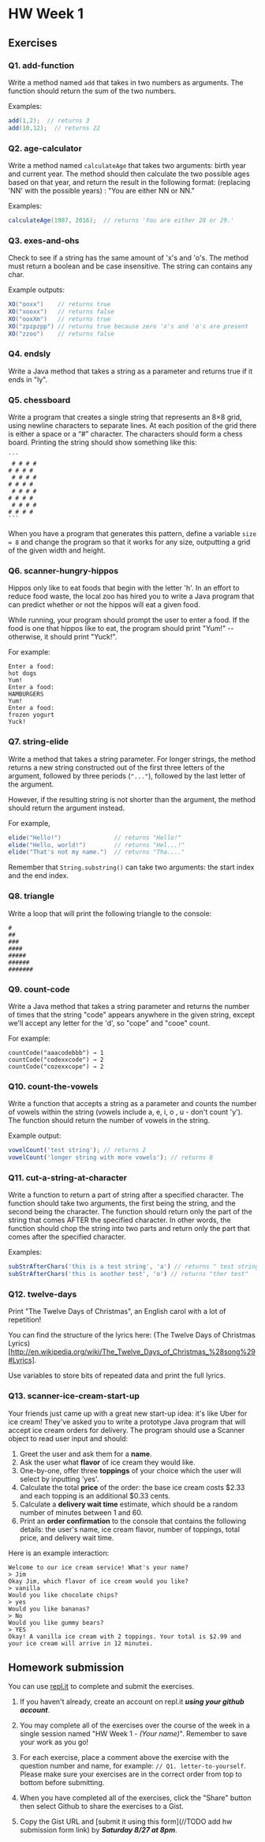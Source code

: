 # HW Week 1

## Exercises

<!-- @acxbank add-function -->
### Q1. add-function

Write a method named `add` that takes in two numbers as arguments. The function should return the sum of the two numbers.

Examples:
```java
add(1,2);  // returns 3
add(10,12);  // returns 22
```
<!-- end @acxbank -->

<!-- @acxbank age-calculator -->
### Q2. age-calculator

Write a method named `calculateAge` that takes two arguments: birth year and current year. The method should then calculate the two possible ages based on that year, and return the result in the following format: (replacing 'NN' with the possible years) : "You are either NN or NN."

Examples:

```java
calculateAge(1987, 2016);  // returns 'You are either 28 or 29.'
```
<!-- end @acxbank -->

<!-- @acxbank exes-and-ohs -->
### Q3. exes-and-ohs

Check to see if a string has the same amount of 'x's and 'o's. The method must return a boolean and be case insensitive. The string can contains any char.

Example outputs:
```java
XO("ooxx")    // returns true
XO("xooxx")   // returns false
XO("ooxXm")   // returns true
XO("zpzpzpp") // returns true because zero 'x's and 'o's are present
XO("zzoo")    // returns false
```
<!-- end @acxbank -->

<!-- @acxbank endsly -->
### Q4. endsly

Write a Java method that takes a string as a parameter and returns true if it ends in "ly".
<!-- end @acxbank -->

<!-- @acxbank chessboard -->
### Q5. chessboard

Write a program that creates a single string that represents an 8×8 grid, using newline characters to separate lines. At each position of the grid there is either a space or a “#” character. The characters should form a chess board. Printing the string should show something like this:

    ```
     # # # #
    # # # #
     # # # #
    # # # #
     # # # #
    # # # #
     # # # #
    # # # #
    ```

When you have a program that generates this pattern, define a variable ```size = 8``` and change the program so that it works for any size, outputting a grid of the given width and height.
<!-- end @acxbank -->

<!-- @acxbank scanner-hungry-hippos -->
### Q6. scanner-hungry-hippos

Hippos only like to eat foods that begin with the letter 'h'. In an effort to reduce food waste, the local zoo has hired you to write a Java program that can predict whether or not the hippos will eat a given food.

While running, your program should prompt the user to enter a food. If the food is one that hippos like to eat, the program should print "Yum!" -- otherwise, it should print "Yuck!".

For example:
```
Enter a food:
hot dogs
Yum!
Enter a food:
HAMBURGERS
Yum!
Enter a food:
frozen yogurt
Yuck!
```
<!-- end @acxbank -->

<!-- @acxbank string-elide -->
### Q7. string-elide

Write a method that takes a string parameter.  For longer strings, the method returns a new string constructed out of the first three letters of the argument, followed by three periods (`"..."`), followed by the last letter of the argument.

However, if the resulting string is not shorter than the argument, the method should return the argument instead.

For example,

```java
elide("Hello!")               // returns "Hello!"
elide("Hello, world!")        // returns "Hel...!"
elide("That's not my name.")  // returns "Tha...."
```

Remember that `String.substring()` can take two arguments: the start index and the end index.
<!-- end @acxbank -->

<!-- @acxbank triangle -->
### Q8. triangle

Write a loop that will print the following triangle to the console:

```
#
##
###
####
#####
######
#######
```

<!-- end @acxbank -->

<!-- @acxbank count-code -->
### Q9. count-code

Write a Java method that takes a string parameter and returns the number of times that the string "code" appears anywhere in the given string, except we'll accept any letter for the 'd', so "cope" and "cooe" count.

For example:

```
countCode("aaacodebbb") → 1
countCode("codexxcode") → 2
countCode("cozexxcope") → 2
```
<!-- end @acxbank -->

<!-- @acxbank count-the-vowels -->
### Q10. count-the-vowels

Write a function that accepts a string as a parameter and counts the number of vowels within the string (vowels include a, e, i, o , u - don't count 'y'). The function should return the number of vowels in the string.

Example output:
```javascript
vowelCount('test string'); // returns 2
vowelCount('longer string with more vowels'); // returns 8
```
<!-- end @acxbank -->

<!-- @acxbank cut-a-string-at-character -->
### Q11. cut-a-string-at-character

Write a function to return a part of string after a specified character. The function should take two arguments, the first being the string, and the second being the character. The function should return only the part of the string that comes AFTER the specified character. In other words, the function should chop the string into two parts and return only the part that comes after the specified character.

Examples:
```javascript
subStrAfterChars('this is a test string', 'a') // returns " test string"
subStrAfterChars('this is another test', 'o') // returns "ther test"
```
<!-- end @acxbank -->

<!-- @acxbank twelve-days -->
### Q12. twelve-days

Print "The Twelve Days of Christmas", an English carol with a lot of repetition!

You can find the structure of the lyrics here: (The Twelve Days of Christmas Lyrics)[http://en.wikipedia.org/wiki/The_Twelve_Days_of_Christmas_%28song%29#Lyrics].

Use variables to store bits of repeated data and print the full lyrics.
<!-- end @acxbank -->

<!-- @acxbank scanner-ice-cream-start-up -->
### Q13. scanner-ice-cream-start-up

Your friends just came up with a great new start-up idea: it's like Uber for ice cream! They've asked you to write a prototype Java program that will accept ice cream orders for delivery.  The program should use a Scanner object to read user input and should:

1. Greet the user and ask them for a **name**.
2. Ask the user what **flavor** of ice cream they would like.
3. One-by-one, offer three **toppings** of your choice which the user will select by inputting 'yes'.
4. Calculate the total **price** of the order: the base ice cream costs $2.33 and each topping is an additional $0.33 cents.
5. Calculate a **delivery wait time** estimate, which should be a random number of minutes between 1 and 60.
6. Print an **order confirmation** to the console that contains the following details: the user's name, ice cream flavor, number of toppings, total price, and delivery wait time.

Here is an example interaction:
```
Welcome to our ice cream service! What's your name?
> Jim
Okay Jim, which flavor of ice cream would you like?
> vanilla
Would you like chocolate chips?
> yes
Would you like bananas?
> No
Would you like gummy bears?
> YES
Okay! A vanilla ice cream with 2 toppings. Your total is $2.99 and your ice cream will arrive in 12 minutes.
```
<!-- end @acxbank -->


## Homework submission

You can use [repl.it](https://repl.it/languages/java) to complete and submit the exercises.

1. If you haven't already, create an account on repl.it ***using your github account***.

2. You may complete all of the exercises over the course of the week in a single session named "HW Week 1 - *(Your name)*". Remember to save your work as you go!

3. For each exercise, place a comment above the exercise with the question number and name, for example: `// Q1. letter-to-yourself`. Please make sure your exercises are in the correct order from top to bottom before submitting.

4. When you have completed all of the exercises, click the "Share" button then select Github to share the exercises to a Gist. 

5. Copy the Gist URL and [submit it using this form](//TODO add hw submission form link) by ***Saturday 8/27 at 8pm***.

